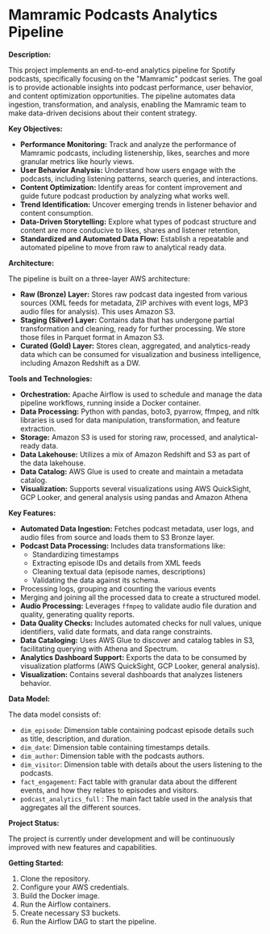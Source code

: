 # Mamramic Podcasts Analytics Pipeline

**Description:**

This project implements an end-to-end analytics pipeline for Spotify podcasts, specifically focusing on the "Mamramic" podcast series. The goal is to provide actionable insights into podcast performance, user behavior, and content optimization opportunities. The pipeline automates data ingestion, transformation, and analysis, enabling the Mamramic team to make data-driven decisions about their content strategy.

**Key Objectives:**

*   **Performance Monitoring:** Track and analyze the performance of Mamramic podcasts, including listenership, likes, searches and more granular metrics like hourly views.
*   **User Behavior Analysis:**  Understand how users engage with the podcasts, including listening patterns, search queries, and interactions.
*   **Content Optimization:** Identify areas for content improvement and guide future podcast production by analyzing what works well.
*   **Trend Identification:** Uncover emerging trends in listener behavior and content consumption.
*   **Data-Driven Storytelling:** Explore what types of podcast structure and content are more conducive to likes, shares and listener retention,
*   **Standardized and Automated Data Flow:** Establish a repeatable and automated pipeline to move from raw to analytical ready data.

**Architecture:**

The pipeline is built on a three-layer AWS architecture:

*   **Raw (Bronze) Layer:** Stores raw podcast data ingested from various sources (XML feeds for metadata, ZIP archives with event logs, MP3 audio files for analysis). This uses Amazon S3.
*   **Staging (Silver) Layer:** Contains data that has undergone partial transformation and cleaning, ready for further processing. We store those files in Parquet format in Amazon S3.
*   **Curated (Gold) Layer:** Stores clean, aggregated, and analytics-ready data which can be consumed for visualization and business intelligence, including Amazon Redshift as a DW.

**Tools and Technologies:**

*   **Orchestration:** Apache Airflow is used to schedule and manage the data pipeline workflows, running inside a Docker container.
*   **Data Processing:** Python with pandas, boto3, pyarrow, ffmpeg, and nltk libraries is used for data manipulation, transformation, and feature extraction.
*   **Storage:** Amazon S3 is used for storing raw, processed, and analytical-ready data.
*   **Data Lakehouse:**  Utilizes a mix of Amazon Redshift and S3 as part of the data lakehouse.
*   **Data Catalog:** AWS Glue is used to create and maintain a metadata catalog.
*   **Visualization:** Supports several visualizations using AWS QuickSight, GCP Looker, and general analysis using pandas and Amazon Athena

**Key Features:**

*   **Automated Data Ingestion:**  Fetches podcast metadata, user logs, and audio files from source and loads them to S3 Bronze layer.
*   **Podcast Data Processing:** Includes data transformations like:
    * Standardizing timestamps
    * Extracting episode IDs and details from XML feeds
    * Cleaning textual data (episode names, descriptions)
    * Validating the data against its schema.
   *  Processing logs, grouping and counting the various events
   *  Merging and joining all the processed data to create a structured model.
*   **Audio Processing:** Leverages `ffmpeg` to validate audio file duration and quality, generating quality reports.
*   **Data Quality Checks:** Includes automated checks for null values, unique identifiers, valid date formats, and data range constraints.
*   **Data Cataloging:**  Uses AWS Glue to discover and catalog tables in S3, facilitating querying with Athena and Spectrum.
*   **Analytics Dashboard Support:** Exports the data to be consumed by visualization platforms (AWS QuickSight, GCP Looker, general analysis).
*   **Visualization:** Contains several dashboards that analyzes listeners behavior.

**Data Model:**

The data model consists of:
*   `dim_episode`:  Dimension table containing podcast episode details such as title, description, and duration.
*   `dim_date`: Dimension table containing timestamps details.
*   `dim_author`: Dimension table with the podcasts authors.
*   `dim_visitor`: Dimension table with details about the users listening to the podcasts.
*  `fact_engagement`: Fact table with granular data about the different events, and how they relates to episodes and visitors.
* `podcast_analytics_full` : The main fact table used in the analysis that aggregates all the different sources.

**Project Status:**

The project is currently under development and will be continuously improved with new features and capabilities.

**Getting Started:**

1.  Clone the repository.
2.  Configure your AWS credentials.
3.  Build the Docker image.
4.  Run the Airflow containers.
5.  Create necessary S3 buckets.
6.  Run the Airflow DAG to start the pipeline.
